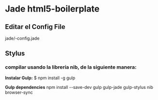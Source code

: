# Jade html5-boilerplate #
## Editar el Config File ##
jade/-config.jade

## Stylus  ##

### compilar usando la librería nib, de la siguiente manera: ###

**Instalar Gulp:**
$ npm install -g gulp

**Gulp dependencies**
npm install --save-dev gulp gulp-jade gulp-stylus nib browser-sync